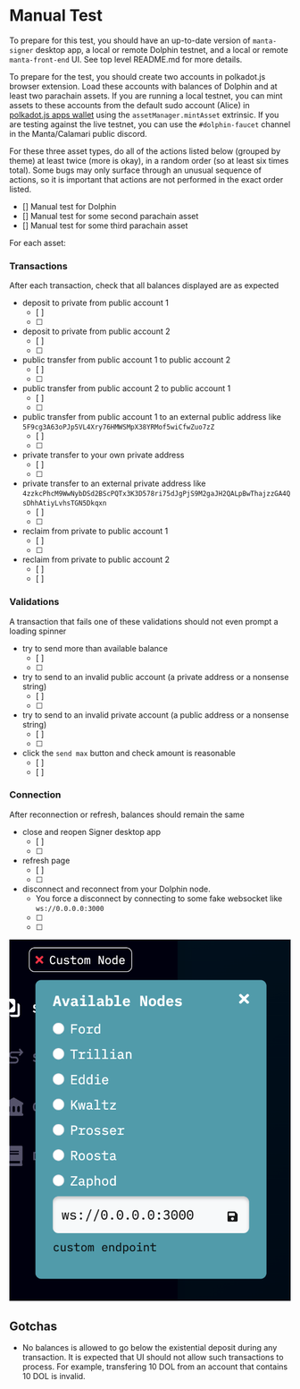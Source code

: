 # Manual Test

To prepare for this test, you should have an up-to-date version of `manta-signer` desktop app, a local or remote Dolphin testnet, and a local or remote `manta-front-end` UI. See top level README.md for more details.<br/>

To prepare for the test, you should create two accounts in polkadot.js browser extension. Load these accounts with balances of Dolphin and at least two parachain assets. If you are running a local testnet, you can mint assets to these accounts from the default sudo account (Alice) in [polkadot.js apps wallet](https://polkadot.js.org/apps) using the `assetManager.mintAsset` extrinsic. If you are testing against the live testnet, you can use the `#dolphin-faucet` channel in the Manta/Calamari public discord.<br/>

For these three asset types, do all of the actions listed below (grouped by theme) at least twice (more is okay), in a random order (so at least six times total). Some bugs may only surface through an unusual sequence of actions, so it is important that actions are not performed in the exact order listed.<br/>

- [] Manual test for Dolphin
- [] Manual test for some second parachain asset
- [] Manual test for some third parachain asset<br/>

For each asset:<br/>

### Transactions<br/>
After each transaction, check that all balances displayed are as expected<br/>



- deposit to private from public account 1
    - [ ]
    - [ ]
- deposit to private from public account 2
    - [ ]
    - [ ]
- public transfer from public account 1 to public account 2
    - [ ]
    - [ ]
- public transfer from public account 2 to public account 1
    - [ ]
    - [ ]
- public transfer from public account 1 to an external public address like `5F9cg3A63oPJp5VL4Xry76HMWSMpX38YRMof5wiCfwZuo7zZ`
    - [ ]
    - [ ]
- private transfer to your own private address
    - [ ]
    - [ ]
- private transfer to an external private address like `4zzkcPhcM9WwNybDSd2BScPQTx3K3D578ri75dJgPjS9M2gaJH2QALpBwThajzzGA4QsDhhAtiyLvhsTGN5Dkqxn`
    - [ ]
    - [ ]
- reclaim from private to public account 1
    - [ ]
    - [ ]
- reclaim from private to public account 2
    - [ ]
    - [ ]<br/>

### Validations<br/>
A transaction that fails one of these validations should not even prompt a loading spinner<br/>

- try to send more than available balance
    - [ ]
    - [ ]
- try to send to an invalid public account (a private address or a nonsense string)
    - [ ]
    - [ ]
- try to send to an invalid private account (a public address or a nonsense string)
    - [ ]
    - [ ]
- click the `send max` button and check amount is reasonable
    - [ ]
    - [ ]<br/>

### Connection<br/>
After reconnection or refresh, balances should remain the same<br/>

- close and reopen Signer desktop app
    - [ ]
    - [ ]
- refresh page
    - [ ]
    - [ ]
- disconnect and reconnect from your Dolphin node.
    -  You force a disconnect by connecting to some fake websocket like `ws://0.0.0.0:3000`
    - [ ]
    - [ ]
![Disconnect](./disconnect_from_node.png)<br/>


## Gotchas
- No balances is allowed to go below the existential deposit during any transaction. It is expected that UI should not allow such transactions to process. For example, transfering 10 DOL from an account that contains 10 DOL is invalid.
